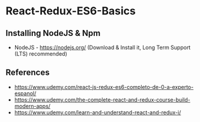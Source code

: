 # React-Redux-ES6-Basics

## Installing NodeJS & Npm
- NodeJS - https://nodejs.org/ (Download & Install it, Long Term Support (LTS) recommended)


## References
- https://www.udemy.com/react-js-redux-es6-completo-de-0-a-experto-espanol/
- https://www.udemy.com/the-complete-react-and-redux-course-build-modern-apps/
- https://www.udemy.com/learn-and-understand-react-and-redux-i/
